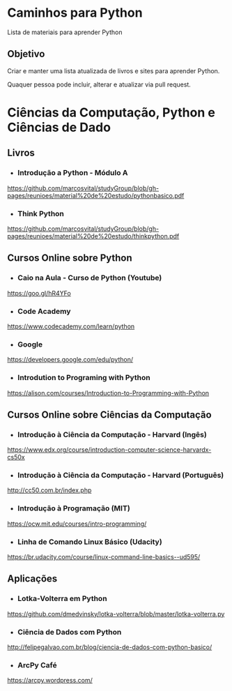 # Caminhos para Python
Lista de materiais para aprender Python

## Objetivo

Criar e manter uma lista atualizada de livros e sites para aprender Python.

Quaquer pessoa pode incluir, alterar e atualizar via pull request.

# Ciências da Computação, Python e Ciências de Dado

## Livros

- ### Introdução a Python - Módulo A
https://github.com/marcosvital/studyGroup/blob/gh-pages/reunioes/material%20de%20estudo/pythonbasico.pdf

- ### Think Python
https://github.com/marcosvital/studyGroup/blob/gh-pages/reunioes/material%20de%20estudo/thinkpython.pdf

## Cursos Online sobre Python

- ### Caio na Aula - Curso de Python (Youtube)
https://goo.gl/hR4YFo

- ### Code Academy
https://www.codecademy.com/learn/python

- ### Google
https://developers.google.com/edu/python/

- ### Introdution to Programing with Python
https://alison.com/courses/Introduction-to-Programming-with-Python

## Cursos Online sobre Ciências da Computação

- ### Introdução à Ciência da Computação - Harvard (Ingês)
https://www.edx.org/course/introduction-computer-science-harvardx-cs50x

- ### Introdução à Ciência da Computação - Harvard (Português)
http://cc50.com.br/index.php

- ### Introdução à Programação (MIT)
https://ocw.mit.edu/courses/intro-programming/

- ### Linha de Comando Linux Básico (Udacity)
https://br.udacity.com/course/linux-command-line-basics--ud595/

## Aplicações

- ### Lotka-Volterra em Python
https://github.com/dmedvinsky/lotka-volterra/blob/master/lotka-volterra.py

- ### Ciência de Dados com Python
http://felipegalvao.com.br/blog/ciencia-de-dados-com-python-basico/

- ### ArcPy Café
https://arcpy.wordpress.com/
